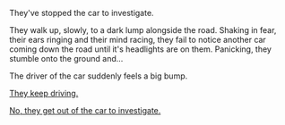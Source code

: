 They've stopped the car to investigate. 

They walk up, slowly, to a dark lump alongside the road. Shaking in fear, their
ears ringing and their mind racing, they fail to notice another car coming down the
road until it's headlights are on them. Panicking, they stumble onto the ground 
and...

The driver of the car suddenly feels a big bump.

[They keep driving.](../big-bump/strange-thing.md)

[No, they get out of the car to investigate.](stop-car-recursion.md)